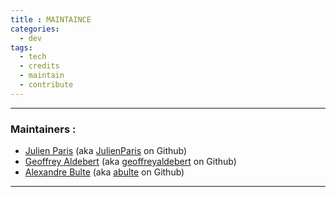 ```yaml
---
title : MAINTAINCE
categories:
  - dev
tags:
  - tech
  - credits
  - maintain
  - contribute
---
```


-----

### Maintainers :

- [Julien Paris][julien_mail] (aka [JulienParis][julien_github] on Github)
- [Geoffrey Aldebert][geoffrey_mail] (aka [geoffreyaldebert][geoffrey_github] on Github)
- [Alexandre Bulte][alex_mail] (aka [abulte][alex_github] on Github)

[julien_mail]: <mailto:julien.paris@data.gouv.fr>
[julien_github]: https://github.com/JulienParis

[alex_mail]: <mailto:alexandre.bulte@data.gouv.fr>
[alex_github]: https://github.com/abulte

[geoffrey_mail]: <mailto:geoffrey.aldebert@data.gouv.fr>
[geoffrey_github]: https://github.com/geoffreyaldebert

[romain_mail]: <mailto:romain.tales@data.gouv.fr>
[romain_github]: https://github.com/romtal

--------

<br>
<br>
